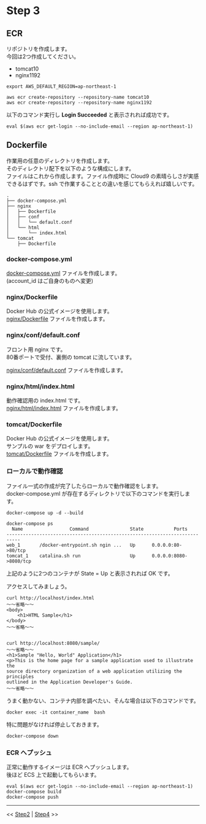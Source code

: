# Step 3
## ECR
リポジトリを作成します。  
今回は2つ作成してください。  

* tomcat10
* nginx1192

```
export AWS_DEFAULT_REGION=ap-northeast-1

aws ecr create-repository --repository-name tomcat10
aws ecr create-repository --repository-name nginx1192
```

以下のコマンド実行し **Login Succeeded** と表示されれば成功です。  

```
eval $(aws ecr get-login --no-include-email --region ap-northeast-1)
```

## Dockerfile
作業用の任意のディレクトリを作成します。  
そのディレクトリ配下を以下のような構成にします。  
ファイルはこれから作成します。ファイル作成時に Cloud9 の素晴らしさが実感できるはずです。ssh で作業することとの違いを感じてもらえれば嬉しいです。  

```
.
├── docker-compose.yml
├── nginx
│   ├── Dockerfile
│   ├── conf
│   │   └── default.conf
│   └── html
│       └── index.html
└── tomcat
    ├── Dockerfile
```

### docker-compose.yml
[docker-compose.yml](docker-compose.yml) ファイルを作成します。  
(account_id はご自身のものへ変更)    

### nginx/Dockerfile
Docker Hub の公式イメージを使用します。  
[nginx/Dockerfile](nginx/Dockerfile) ファイルを作成します。  

### nginx/conf/default.conf
フロント用 nginx です。  
80番ポートで受付、裏側の tomcat に流しています。  

[nginx/conf/default.conf](nginx/conf/default.conf) ファイルを作成します。  

### nginx/html/index.html
動作確認用の index.html です。  
[nginx/html/index.html](nginx/html/index.html) ファイルを作成します。  

### tomcat/Dockerfile
Docker Hub の公式イメージを使用します。  
サンプルの war をデプロイします。  
[tomcat/Dockerfile](tomcat/Dockerfile) ファイルを作成します。  

### ローカルで動作確認
ファイル一式の作成が完了したらローカルで動作確認をします。  
docker-compose.yml が存在するディレクトリで以下のコマンドを実行します。  

```
docker-compose up -d --build

docker-compose ps
  Name                 Command               State           Ports         
---------------------------------------------------------------------------
web_1       /docker-entrypoint.sh ngin ...   Up      0.0.0.0:80->80/tcp    
tomcat_1    catalina.sh run                  Up      0.0.0.0:8080->8080/tcp
```

上記のように2つのコンテナが State = Up と表示されれば OK です。  

アクセスしてみましょう。  

```
curl http://localhost/index.html
～～省略～～
<body>
    <h1>HTML Sample</h1>
</body>
～～省略～～


curl http://localhost:8080/sample/
～～省略～～
<h1>Sample "Hello, World" Application</h1>
<p>This is the home page for a sample application used to illustrate the
source directory organization of a web application utilizing the principles
outlined in the Application Developer's Guide.
～～省略～～
```

うまく動かない、コンテナ内部を調べたい、そんな場合は以下のコマンドです。  

```
docker exec -it container_name  bash
```

特に問題がなければ停止しておきます。  
```
docker-compose down
```

### ECR へプッシュ
正常に動作するイメージは ECR へプッシュします。  
後ほど ECS 上で起動してもらいます。  

```
eval $(aws ecr get-login --no-include-email --region ap-northeast-1)
docker-compose build
docker-compose push
```

----

<< [Step2](../step2/README.md)  |  [Step4](../step4/README.md)  >>
